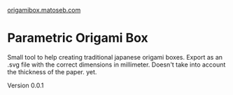 [origamibox.matoseb.com](https://origamibox.matoseb.com)

# Parametric Origami Box
Small tool to help creating traditional japanese origami boxes.
Export as an .svg file with the correct dimensions in millimeter.
Doesn't take into account the thickness of the paper. yet.

Version 0.0.1

